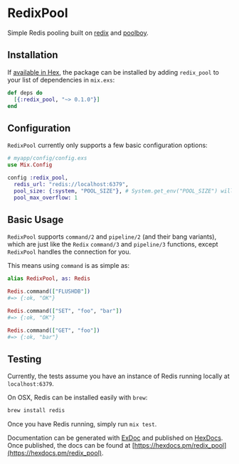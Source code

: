 # RedixPool

Simple Redis pooling built on [redix](https://github.com/whatyouhide/redix) and [poolboy](https://github.com/devinus/poolboy).

## Installation

If [available in Hex](https://hex.pm/docs/publish), the package can be installed
by adding `redix_pool` to your list of dependencies in `mix.exs`:

```elixir
def deps do
  [{:redix_pool, "~> 0.1.0"}]
end
```

## Configuration

`RedixPool` currently only supports a few basic configuration options:

```elixir
# myapp/config/config.exs
use Mix.Config

config :redix_pool,
  redis_url: "redis://localhost:6379",
  pool_size: {:system, "POOL_SIZE"}, # System.get_env("POOL_SIZE") will be executed at runtime
  pool_max_overflow: 1
```

## Basic Usage

`RedixPool` supports `command/2` and `pipeline/2` (and their bang variants), which are just like the `Redix` `command/3` and `pipeline/3` functions, except `RedixPool` handles the connection for you.

This means using `command` is as simple as:

```elixir
alias RedixPool, as: Redis

Redis.command(["FLUSHDB"])
#=> {:ok, "OK"}

Redis.command(["SET", "foo", "bar"])
#=> {:ok, "OK"}

Redis.command(["GET", "foo"])
#=> {:ok, "bar"}
```

## Testing

Currently, the tests assume you have an instance of Redis running locally at `localhost:6379`.

On OSX, Redis can be installed easily with `brew`:

```bash
brew install redis
```

Once you have Redis running, simply run `mix test`.

Documentation can be generated with [ExDoc](https://github.com/elixir-lang/ex_doc)
and published on [HexDocs](https://hexdocs.pm). Once published, the docs can
be found at [https://hexdocs.pm/redix_pool](https://hexdocs.pm/redix_pool).

